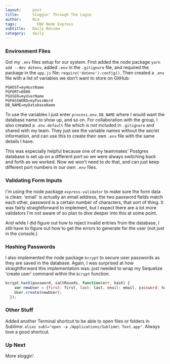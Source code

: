 ```yaml
---
layout:     post
title:      Sloggin' Through The Login
author:     Nia
tags: 		  ENV Node Express
subtitle:  	Daily Review
category:   daily
---
```


### Environment Files

Got my `.env` files setup for our system. First added the node package `yarn add --dev dotenv`, added `.env` in the `.gitignore` file, and required the package in the `app.js` file: `require('dotenv').config()`. Then created a `.env` file with a list of variables we don't want to store on GitHub:
```
PGHOST=myHostName
PGPORT=0000
PGUSER=myUserName
PGPASSWORD=myPassWord
DB_NAME=myDatabaseName
```

To use the variables I just enter `process.env.DB_NAME` where I would want the database name to show up, and so on. For collaboration with the group, I also created a `.env.default` file which is *not* included in `.gitignore` and shared with my team. They just see the variable names without the secret information, and can use this to create their own `.env` file with the same details I have.

This was especially helpful because one of my teammates' Postgres database is set up on a different port so we were always switching back and forth as we worked. Now we won't need to do that, and can just keep different port numbers in our own `.env` files.

### Validating Form Inputs

I'm using the node package `express-validator` to make sure the form data is clean: 'email' is actually an email address, the two password fields match each other, password is a certain number of characters, that sort of thing. It was fairly straightforward to implement, but I expect there are a lot more validators I'm not aware of so plan to dive deeper into this at some point.

And while I did figure out how to reject invalid entries from the database, I still have to figure out how to get the errors to generate for the user (not just in the console.)

### Hashing Passwords

I also implemented the node package `bcrypt` to secure user passwords as they are saved in the database. Again, I was surprised at how straightforward this implementation was: just needed to wrap my Sequelize 'create user' command within the `bcrypt` function:
``` javascript
bcrypt.hash(password, saltRounds, function(err, hash) {
    var newUser = {first: first, last: last, email: email, password: hash};
    User.create(newUser);
  });
```


### Other Stuff

Added another Terminal shortcut to be able to open files or folders in Sublime: `alias subl="open -a /Applications/Sublime\ Text.app"`. Always love a good shortcut.


### Up Next

More sloggin'.
